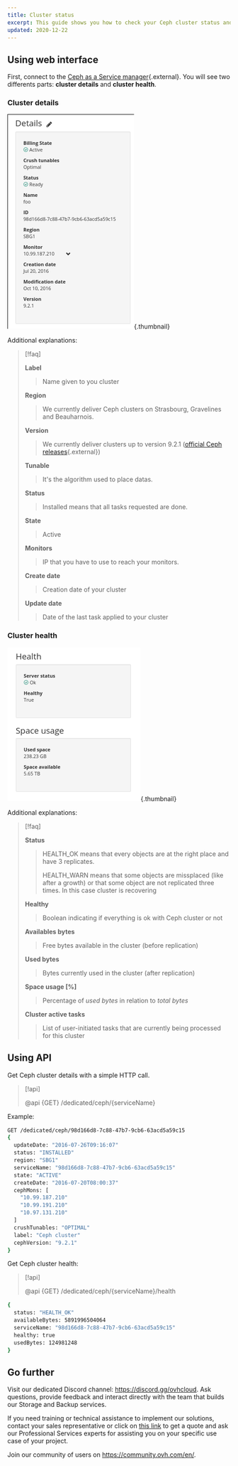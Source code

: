 ```yaml
---
title: Cluster status
excerpt: This guide shows you how to check your Ceph cluster status and health.
updated: 2020-12-22
---
```


## Using web interface
First, connect to the [Ceph as a Service manager](https://www.ovh.com/manager/sunrise/caas/index.html#/caas){.external}. You will see two differents parts: **cluster details** and **cluster health**.

### Cluster details

![Ceph users](images/check_cluster_status_1.png){.thumbnail}

Additional explanations:

> [!faq]
>
> **Label**
>>
>> Name given to you cluster
>>
>>
> **Region**
>>
>> We currently deliver Ceph clusters on Strasbourg, Gravelines and Beauharnois.
>>
>>
> **Version**
>>
>> We currently deliver clusters up to version 9.2.1 ([official Ceph releases](https://docs.ceph.com/en/latest/releases/general/){.external})
>>
>>
> **Tunable**
>>
>> It's the algorithm used to place datas.
>>
>>
> **Status**
>>
>> Installed means that all tasks requested are done.
>>
>>
> **State**
>>
>> Active
>>
>>
> **Monitors**
>>
>> IP that you have to use to reach your monitors.
>>
>>
> **Create date**
>>
>> Creation date of your cluster
>>
>>
> **Update date**
>>
>> Date of the last task applied to your cluster
>>
>>
>

### Cluster health

![Ceph users](images/check_cluster_status_2.png){.thumbnail}

Additional explanations:

> [!faq]
>
> **Status**
>>
>> HEALTH_OK means that every objects are at the right place and have 3 replicates.
>>
>>
>> HEALTH_WARN means that some objects are missplaced (like after a growth) or that some object are not replicated three times. In this case cluster is recovering
>>
>>
> **Healthy**
>>
>> Boolean indicating if everything is ok with Ceph cluster or not
>>
>>
> **Availables bytes**
>>
>> Free bytes available in the cluster (before replication)
>>
>>
> **Used bytes**
>>
>> Bytes currently used in the cluster (after replication)
>>
>>
> **Space usage [%]**
>>
>> Percentage of *used bytes* in relation to *total bytes*
>>
>>
> **Cluster active tasks**
>>
>> List of user-initiated tasks that are currently being processed for this cluster
>>
>>
>

## Using API
Get Ceph cluster details with a simple HTTP call.

> [!api]
>
> @api {GET} /dedicated/ceph/{serviceName}
>
Example:

```bash
GET /dedicated/ceph/98d166d8-7c88-47b7-9cb6-63acd5a59c15
{
  updateDate: "2016-07-26T09:16:07"
  status: "INSTALLED"
  region: "SBG1"
  serviceName: "98d166d8-7c88-47b7-9cb6-63acd5a59c15"
  state: "ACTIVE"
  createDate: "2016-07-20T08:00:37"
  cephMons: [
    "10.99.187.210"
    "10.99.191.210"
    "10.97.131.210"
  ]
  crushTunables: "OPTIMAL"
  label: "Ceph cluster"
  cephVersion: "9.2.1"
}
```

Get Ceph cluster health:

> [!api]
>
> @api {GET} /dedicated/ceph/{serviceName}/health
>

```bash
{
  status: "HEALTH_OK"
  availableBytes: 5891996504064
  serviceName: "98d166d8-7c88-47b7-9cb6-63acd5a59c15"
  healthy: true
  usedBytes: 124981248
}
```

## Go further

Visit our dedicated Discord channel: <https://discord.gg/ovhcloud>. Ask questions, provide feedback and interact directly with the team that builds our Storage and Backup services.

If you need training or technical assistance to implement our solutions, contact your sales representative or click on [this link](https://www.ovhcloud.com/en/professional-services/) to get a quote and ask our Professional Services experts for assisting you on your specific use case of your project.

Join our community of users on <https://community.ovh.com/en/>.
